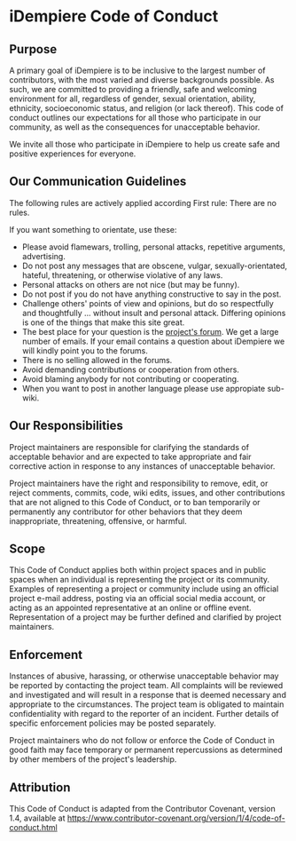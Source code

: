 # iDempiere Code of Conduct

## Purpose

A primary goal of iDempiere is to be inclusive to the largest number of contributors, 
with the most varied and diverse backgrounds possible. As such, we are committed to providing 
a friendly, safe and welcoming environment for all, regardless of gender, sexual orientation, 
ability, ethnicity, socioeconomic status, and religion (or lack thereof). 
This code of conduct outlines our expectations for all those who participate in our community, 
as well as the consequences for unacceptable behavior.

We invite all those who participate in iDempiere to help us create safe and positive experiences for everyone.

## Our Communication Guidelines

The following rules are actively applied according
First rule: There are no rules.

If you want something to orientate, use these:

* Please avoid flamewars, trolling, personal attacks, repetitive arguments, advertising.
* Do not post any messages that are obscene, vulgar, sexually-orientated, hateful, threatening, or otherwise violative of any laws.
* Personal attacks on others are not nice (but may be funny).
* Do not post if you do not have anything constructive to say in the post.
* Challenge others' points of view and opinions, but do so respectfully and thoughtfully ... without insult and personal attack. Differing opinions is one of the things that make this site great.
* The best place for your question is the [project's forum][forum]. We get a large number of emails. If your email contains a question about iDempiere we will kindly point you to the forums.
* There is no selling allowed in the forums.
* Avoid demanding contributions or cooperation from others.
* Avoid blaming anybody for not contributing or cooperating.
* When you want to post in another language please use appropiate sub-wiki.

## Our Responsibilities

Project maintainers are responsible for clarifying the standards of acceptable
behavior and are expected to take appropriate and fair corrective action in
response to any instances of unacceptable behavior.

Project maintainers have the right and responsibility to remove, edit, or
reject comments, commits, code, wiki edits, issues, and other contributions
that are not aligned to this Code of Conduct, or to ban temporarily or
permanently any contributor for other behaviors that they deem inappropriate,
threatening, offensive, or harmful.

## Scope

This Code of Conduct applies both within project spaces and in public spaces
when an individual is representing the project or its community. Examples of
representing a project or community include using an official project e-mail
address, posting via an official social media account, or acting as an appointed
representative at an online or offline event. Representation of a project may be
further defined and clarified by project maintainers.

## Enforcement

Instances of abusive, harassing, or otherwise unacceptable behavior may be
reported by contacting the project team. All
complaints will be reviewed and investigated and will result in a response that
is deemed necessary and appropriate to the circumstances. The project team is
obligated to maintain confidentiality with regard to the reporter of an incident.
Further details of specific enforcement policies may be posted separately.

Project maintainers who do not follow or enforce the Code of Conduct in good
faith may face temporary or permanent repercussions as determined by other
members of the project's leadership.

## Attribution
This Code of Conduct is adapted from the Contributor Covenant, version 1.4,
available at https://www.contributor-covenant.org/version/1/4/code-of-conduct.html

[forum]: http://groups.google.com/group/idempiere

